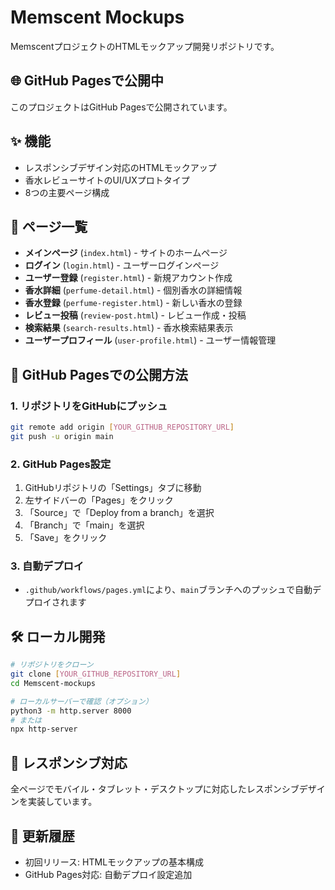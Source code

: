 # Memscent Mockups

MemscentプロジェクトのHTMLモックアップ開発リポジトリです。

## 🌐 GitHub Pagesで公開中
このプロジェクトはGitHub Pagesで公開されています。

## ✨ 機能
- レスポンシブデザイン対応のHTMLモックアップ
- 香水レビューサイトのUI/UXプロトタイプ
- 8つの主要ページ構成

## 📄 ページ一覧
- **メインページ** (`index.html`) - サイトのホームページ
- **ログイン** (`login.html`) - ユーザーログインページ
- **ユーザー登録** (`register.html`) - 新規アカウント作成
- **香水詳細** (`perfume-detail.html`) - 個別香水の詳細情報
- **香水登録** (`perfume-register.html`) - 新しい香水の登録
- **レビュー投稿** (`review-post.html`) - レビュー作成・投稿
- **検索結果** (`search-results.html`) - 香水検索結果表示
- **ユーザープロフィール** (`user-profile.html`) - ユーザー情報管理

## 🚀 GitHub Pagesでの公開方法

### 1. リポジトリをGitHubにプッシュ
```bash
git remote add origin [YOUR_GITHUB_REPOSITORY_URL]
git push -u origin main
```

### 2. GitHub Pages設定
1. GitHubリポジトリの「Settings」タブに移動
2. 左サイドバーの「Pages」をクリック
3. 「Source」で「Deploy from a branch」を選択
4. 「Branch」で「main」を選択
5. 「Save」をクリック

### 3. 自動デプロイ
- `.github/workflows/pages.yml`により、`main`ブランチへのプッシュで自動デプロイされます

## 🛠 ローカル開発
```bash
# リポジトリをクローン
git clone [YOUR_GITHUB_REPOSITORY_URL]
cd Memscent-mockups

# ローカルサーバーで確認（オプション）
python3 -m http.server 8000
# または
npx http-server
```

## 📱 レスポンシブ対応
全ページでモバイル・タブレット・デスクトップに対応したレスポンシブデザインを実装しています。

## 🔄 更新履歴
- 初回リリース: HTMLモックアップの基本構成
- GitHub Pages対応: 自動デプロイ設定追加